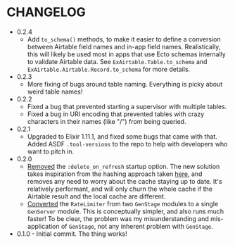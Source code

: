 # CHANGELOG

- 0.2.4
  - Add `to_schema()` methods, to make it easier to define a conversion between Airtable field names and in-app field names. Realistically, this will likely be used most in apps that use Ecto schemas internally to validate Airtable data. See `ExAirtable.Table.to_schema` and `ExAirtable.Airtable.Record.to_schema` for more details.
- 0.2.3
  - More fixing of bugs around table naming. Everything is picky about weird table names!
- 0.2.2
  - Fixed a bug that prevented starting a supervisor with multiple tables.
  - Fixed a bug in URI encoding that prevented tables with crazy characters in their names (like "/") from being queried.
- 0.2.1
  - Upgraded to Elixir 1.11.1, and fixed some bugs that came with that. Added ASDF `.tool-versions` to the repo to help with developers who want to pitch in.
- 0.2.0
  - [Removed](https://github.com/exploration/ex_airtable/commit/c6dcdae10762dbdbeff102b226ab18e02678fae2) the `:delete_on_refresh` startup option. The new solution takes inspiration from the hashing approach taken [here](http://codeloveandboards.com/blog/2020/07/27/headless-cms-fun-with-phoenix-liveview-and-airtable-pt-4/), and removes any need to worry about the cache staying up to date. It's relatively performant, and will only churn the whole cache if the Airtable result and the local cache are different.
  - [Converted](https://github.com/exploration/ex_airtable/commit/cb507f5de596fc6e9b63638b254a163ad0e7195e) the `RateLimiter` from two `GenStage` modules to a single `GenServer` module. This is conceptually simpler, and also runs much faster! To be clear, the problem was my misunderstanding and mis-application of `GenStage`, not any inherent problem with `GenStage`.
- 0.1.0 - Initial commit. The thing works!
